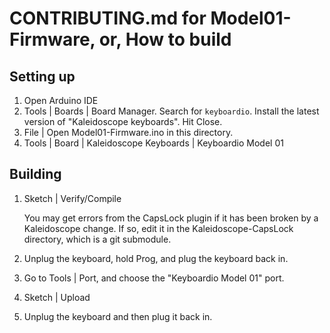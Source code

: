 # CONTRIBUTING.md for Model01-Firmware, or, How to build

## Setting up

1. Open Arduino IDE
2. Tools | Boards | Board Manager.  Search for `keyboardio`.  Install the
   latest version of "Kaleidoscope keyboards".  Hit Close.
3. File | Open Model01-Firmware.ino in this directory.
4. Tools | Board | Kaleidoscope Keyboards | Keyboardio Model 01

## Building

1. Sketch | Verify/Compile

   You may get errors from the CapsLock plugin if it has been broken by
   a Kaleidoscope change.  If so, edit it in the Kaleidoscope-CapsLock
   directory, which is a git submodule.

2. Unplug the keyboard, hold Prog, and plug the keyboard back in.
3. Go to Tools | Port, and choose the "Keyboardio Model 01" port.
3. Sketch | Upload
4. Unplug the keyboard and then plug it back in.
